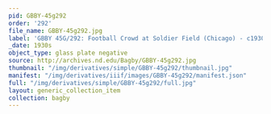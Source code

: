 ```yaml
---
pid: GBBY-45g292
order: '292'
file_name: GBBY-45g292.jpg
label: 'GBBY 45G/292: Football Crowd at Soldier Field (Chicago) - c1930s'
_date: 1930s
object_type: glass plate negative
source: http://archives.nd.edu/Bagby/GBBY-45g292.jpg
thumbnail: "/img/derivatives/simple/GBBY-45g292/thumbnail.jpg"
manifest: "/img/derivatives/iiif/images/GBBY-45g292/manifest.json"
full: "/img/derivatives/simple/GBBY-45g292/full.jpg"
layout: generic_collection_item
collection: bagby
---
```

